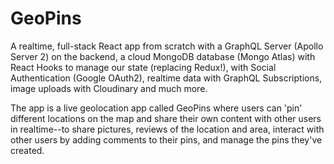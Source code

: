 # GeoPins

A realtime, full-stack React app from scratch with a GraphQL Server (Apollo Server 2) on the backend, a cloud MongoDB database (Mongo Atlas) with React Hooks to manage our state (replacing Redux!), with Social Authentication (Google OAuth2), realtime data with GraphQL Subscriptions, image uploads with Cloudinary and much more.

The app is a live geolocation app called GeoPins where users can 'pin' different locations on the map and share their own content with other users in realtime--to share pictures, reviews of the location and area, interact with other users by adding comments to their pins, and manage the pins they've created.
